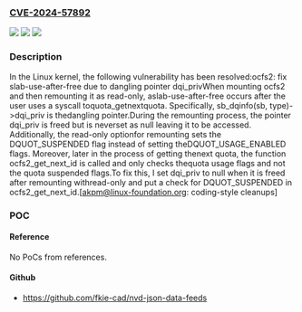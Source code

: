 ### [CVE-2024-57892](https://cve.mitre.org/cgi-bin/cvename.cgi?name=CVE-2024-57892)
![](https://img.shields.io/static/v1?label=Product&message=Linux&color=blue)
![](https://img.shields.io/static/v1?label=Version&message=8f9e8f5fcc059a3cba87ce837c88316797ef3645%3C%2058f9e20e2a7602e1dd649a1ec4790077c251cb6c%20&color=brighgreen)
![](https://img.shields.io/static/v1?label=Vulnerability&message=n%2Fa&color=brighgreen)

### Description

In the Linux kernel, the following vulnerability has been resolved:ocfs2: fix slab-use-after-free due to dangling pointer dqi_privWhen mounting ocfs2 and then remounting it as read-only, aslab-use-after-free occurs after the user uses a syscall toquota_getnextquota.  Specifically, sb_dqinfo(sb, type)->dqi_priv is thedangling pointer.During the remounting process, the pointer dqi_priv is freed but is neverset as null leaving it to be accessed.  Additionally, the read-only optionfor remounting sets the DQUOT_SUSPENDED flag instead of setting theDQUOT_USAGE_ENABLED flags.  Moreover, later in the process of getting thenext quota, the function ocfs2_get_next_id is called and only checks thequota usage flags and not the quota suspended flags.To fix this, I set dqi_priv to null when it is freed after remounting withread-only and put a check for DQUOT_SUSPENDED in ocfs2_get_next_id.[akpm@linux-foundation.org: coding-style cleanups]

### POC

#### Reference
No PoCs from references.

#### Github
- https://github.com/fkie-cad/nvd-json-data-feeds

